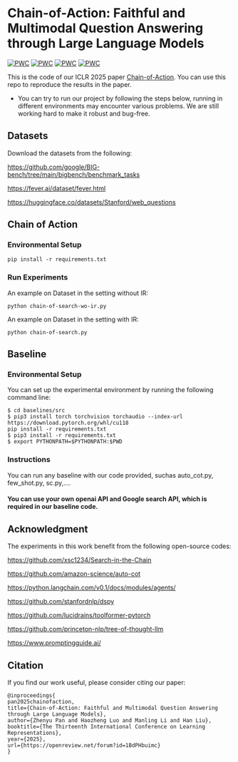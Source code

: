 # Chain-of-Action: Faithful and Multimodal Question Answering through Large Language Models
[![PWC](https://img.shields.io/endpoint.svg?url=https://paperswithcode.com/badge/chain-of-action-faithful-and-multimodal/question-answering-on-fever)](https://paperswithcode.com/sota/question-answering-on-fever?p=chain-of-action-faithful-and-multimodal)
[![PWC](https://img.shields.io/endpoint.svg?url=https://paperswithcode.com/badge/chain-of-action-faithful-and-multimodal/question-answering-on-strategyqa)](https://paperswithcode.com/sota/question-answering-on-strategyqa?p=chain-of-action-faithful-and-multimodal)
[![PWC](https://img.shields.io/endpoint.svg?url=https://paperswithcode.com/badge/chain-of-action-faithful-and-multimodal/question-answering-on-truthfulqa)](https://paperswithcode.com/sota/question-answering-on-truthfulqa?p=chain-of-action-faithful-and-multimodal)
[![PWC](https://img.shields.io/endpoint.svg?url=https://paperswithcode.com/badge/chain-of-action-faithful-and-multimodal/question-answering-on-webquestions)](https://paperswithcode.com/sota/question-answering-on-webquestions?p=chain-of-action-faithful-and-multimodal)

This is the code of our ICLR 2025 paper [Chain-of-Action](https://openreview.net/forum?id=1BdPHbuimc). You can use this repo to reproduce the results in the paper.

* You can try to run our project by following the steps below, running in different environments may encounter various problems. We are still working hard to make it robust and bug-free.

## Datasets
Download the datasets from the following:

https://github.com/google/BIG-bench/tree/main/bigbench/benchmark_tasks

https://fever.ai/dataset/fever.html

https://huggingface.co/datasets/Stanford/web_questions


## Chain of Action
### Environmental Setup
`pip install -r requirements.txt`

### Run Experiments
An example on Dataset in the setting without IR:

`python chain-of-search-wo-ir.py`

An example on Dataset in the setting with IR:

`python chain-of-search.py`



## Baseline
### Environmental Setup
You can set up the experimental environment by running the following command line:

```shell
$ cd baselines/src
$ pip3 install torch torchvision torchaudio --index-url https://download.pytorch.org/whl/cu118
pip install -r requirements.txt
$ pip3 install -r requirements.txt
$ export PYTHONPATH=$PYTHONPATH:$PWD
```


### Instructions
You can run any baseline with our code provided, suchas auto_cot.py, few_shot.py, sc.py,....

#### You can use your own openai API and Google search API, which is required in our baseline code.


## Acknowledgment
The experiments in this work benefit from the following open-source codes:

https://github.com/xsc1234/Search-in-the-Chain

https://github.com/amazon-science/auto-cot

https://python.langchain.com/v0.1/docs/modules/agents/

https://github.com/stanfordnlp/dspy

https://github.com/lucidrains/toolformer-pytorch

https://github.com/princeton-nlp/tree-of-thought-llm

https://www.promptingguide.ai/

## Citation
If you find our work useful, please consider citing our paper:
```
@inproceedings{
pan2025chainofaction,
title={Chain-of-Action: Faithful and Multimodal Question Answering through Large Language Models},
author={Zhenyu Pan and Haozheng Luo and Manling Li and Han Liu},
booktitle={The Thirteenth International Conference on Learning Representations},
year={2025},
url={https://openreview.net/forum?id=1BdPHbuimc}
}
```
